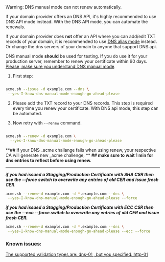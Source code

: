 Warning: DNS manual mode can not renew automatically.

If your domain provider offers an DNS API, it's highly recommended to use DNS API mode instead. With the DNS API mode, you can automate the renewals. 


If your domain provider does **not** offer an API where you can add/edit TXT records of your domain, it is recommended to use [DNS alias mode](https://github.com/Neilpang/acme.sh/wiki/DNS-alias-mode) instead. Or change the dns servers of your domain to anyone that support DNS api.

DNS manual mode **should** be used for testing. If you do use it for your production server, remember to renew your certificate within 90 days. [Please, make sure you understand DNS manual mode](https://github.com/Neilpang/acme.sh/issues/1029).




1. First step:
```sh

acme.sh --issue -d example.com --dns \
 --yes-I-know-dns-manual-mode-enough-go-ahead-please

```

2. Please add the TXT record to your DNS records. This step is required every time you renew your certificate. With DNS api mode, this step can be automated.


3. Now retry with `--renew` command.

```sh

acme.sh --renew -d example.com \
  --yes-I-know-dns-manual-mode-enough-go-ahead-please

```

**## if your DNS _acme challange fails when using renew, your respective CA will generate new _acme challenge, **
**## make sure to wait 1 min for dns entries to reflect before using renew.**
***


_**if you had issued a Stagging/Production Certificate with SHA CSR then use the --force switch to overwrite any entries of old CER and issue fresh CER.**_

```sh
acme.sh --renew-d example.com -d *.example.com --dns \
 --yes-I-know-dns-manual-mode-enough-go-ahead-please --force 

```

_**if you had issued a Stagging/Production Certificate with ECC CSR then use the --ecc --force switch to overwrite any entries of old CER and issue fresh CER.**_
```sh
acme.sh --renew-d example.com -d *.example.com --dns \
 --yes-I-know-dns-manual-mode-enough-go-ahead-please --ecc --force 

```


### Known issues:
[The supported validation types are: dns-01 , but you specified: http-01](https://github.com/Neilpang/acme.sh/issues/1433)